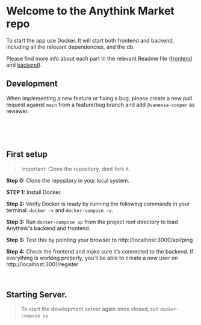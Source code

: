 # Welcome to the Anythink Market repo

To start the app use Docker. It will start both frontend and backend, including all the relevant dependencies, and the db.

Please find more info about each part in the relevant Readme file ([frontend](frontend/readme.md) and [backend](backend/README.md)).

## Development

When implementing a new feature or fixing a bug, please create a new pull request against `main` from a feature/bug branch and add `@vanessa-cooper` as reviewer.

<br>
<br>
<br>

## **First setup**

> Important: Clone the repository, dont fork it.

**Step 0:**
Clone the repository in your local system.

**STEP 1:**
Install Docker.

**Step 2:**
Verify Docker is ready by running the following commands in your terminal: `docker -v` and `docker-compose -v`.

**Step 3:**
Run `docker-compose up` from the project root directory to load Anythink's backend and frontend.

**Step 3:**
Test this by pointing your browser to http://localhost:3000/api/ping

**Step 4:**
Check the frontend and make sure it’s connected to the backend.
If everything is working properly, you’ll be able to create a new user on http://localhost:3001/register

<br>

## Starting Server.

> To start the development server again once closed, run `docker-compose up`.
